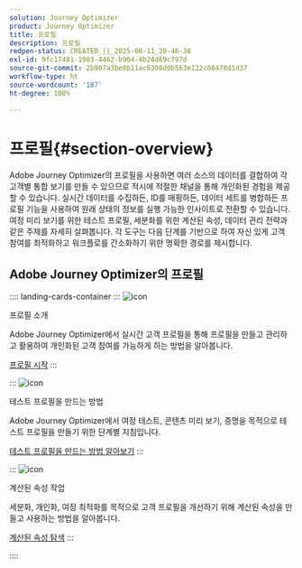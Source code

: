 ```yaml
---
solution: Journey Optimizer
product: Journey Optimizer
title: 프로필
description: 프로필
redpen-status: CREATED_||_2025-08-11_20-46-38
exl-id: 9fc17481-1983-4462-b904-4b24d69c797d
source-git-commit: 2b907a3be8b11ac6308d0b563e122c88478d1d37
workflow-type: ht
source-wordcount: '187'
ht-degree: 100%

---
```


# 프로필{#section-overview}

Adobe Journey Optimizer의 프로필을 사용하면 여러 소스의 데이터를 결합하여 각 고객별 통합 보기를 만들 수 있으므로 적시에 적절한 채널을 통해 개인화된 경험을 제공할 수 있습니다. 실시간 데이터를 수집하든, ID를 매핑하든, 데이터 세트를 병합하든 프로필 기능을 사용하여 원래 상태의 정보를 실행 가능한 인사이트로 전환할 수 있습니다. 여정 미리 보기를 위한 테스트 프로필, 세분화를 위한 계산된 속성, 데이터 관리 전략과 같은 주제를 자세히 살펴봅니다. 각 도구는 다음 단계를 기반으로 하여 자신 있게 고객 참여를 최적화하고 워크플로를 간소화하기 위한 명확한 경로를 제시합니다.

## Adobe Journey Optimizer의 프로필

:::: landing-cards-container
:::
![icon](https://cdn.experienceleague.adobe.com/icons/circle-play.svg?lang=ko)

프로필 소개

Adobe Journey Optimizer에서 실시간 고객 프로필을 통해 프로필을 만들고 관리하고 활용하여 개인화된 고객 참여를 가능하게 하는 방법을 알아봅니다.

[프로필 시작](../using/audience/get-started-profiles.md)
:::

:::
![icon](https://cdn.experienceleague.adobe.com/icons/list-check.svg?lang=ko)

테스트 프로필을 만드는 방법

Adobe Journey Optimizer에서 여정 테스트, 콘텐츠 미리 보기, 증명을 목적으로 테스트 프로필을 만들기 위한 단계별 지침입니다.

[테스트 프로필을 만드는 방법 알아보기](../using/audience/creating-test-profiles.md)
:::

:::
![icon](https://cdn.experienceleague.adobe.com/icons/bullseye.svg?lang=ko)

계산된 속성 작업

세분화, 개인화, 여정 최적화를 목적으로 고객 프로필을 개선하기 위해 계산된 속성을 만들고 사용하는 방법을 알아봅니다.

[계산된 속성 탐색](../using/audience/computed-attributes.md)
:::

::::
